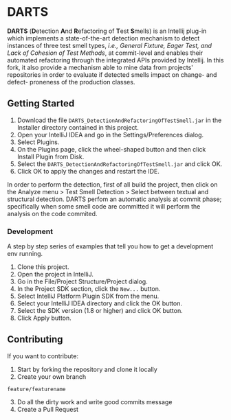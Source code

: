# DARTS

**DARTS** (**D**etection **A**nd **R**efactoring of **T**est **S**mells) is an Intellij plug-in which implements a state-of-the-art detection mechanism to detect instances of three test smell types, *i.e., General Fixture, Eager Test, and Lack of Cohesion of Test Methods*, at commit-level and enables their automated refactoring through the integrated APIs provided by Intellij. 
In this fork, it also provide a mechanism able to mine data from projects' repositories in order to evaluate if detected smells impact on change- and defect- proneness of the production classes.

## Getting Started

1. Download the file `DARTS_DetectionAndRefactoringOfTestSmell.jar` in the Installer directory contained in this project.
2. Open your IntelliJ IDEA and go in the Settings/Preferences dialog.
3. Select Plugins.
4. On the Plugins page, click the wheel-shaped button and then click Install Plugin from Disk.
5. Select the `DARTS_DetectionAndRefactoringOfTestSmell.jar` and click OK.
6. Click OK to apply the changes and restart the IDE.

In order to perform the detection, first of all build the project, then click on the Analyze menu > Test Smell Detection > Select between textual and structural detection.
DARTS perfom an automatic analysis at commit phase; specifically when some smell code are committed it will perform the analysis on the code commited.

### Development

A step by step series of examples that tell you how to get a development env running.

1. Clone this project.
2. Open the project in IntelliJ.
3. Go in the File/Project Structure/Project dialog.
4. In the Project SDK section, click the `New...` button.
5. Select IntelliJ Platform Plugin SDK from the menu.
6. Select your IntelliJ IDEA directory and click the OK button.
7. Select the SDK version (1.8 or higher) and click OK button.
8. Click Apply button.

## Contributing

If you want to contribute:
1. Start by forking the repository and clone it locally
2. Create your own branch
```
feature/featurename
```
3. Do all the dirty work and write good commits message
4. Create a Pull Request
